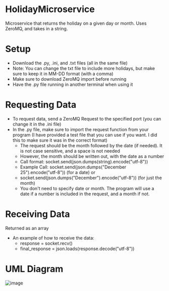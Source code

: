 # HolidayMicroservice
Microservice that returns the holiday on a given day or month. Uses ZeroMQ, and takes in a string.

# Setup
- Download the .py, .ini, and .txt files (all in the same file)
- Note: You can change the txt file to include more holidays, but make sure to keep it in MM-DD format (with a comma)
- Make sure to download ZeroMQ import before running
- Have the .py file running in another terminal when using it

# Requesting Data
- To request data, send a ZeroMQ Request to the specified port (you can change it in the .ini file)
- In the .py file, make sure to import the request function from your program (I have provided a test file that you can use if you want. I did this to make sure it was in the correct format)
  - The request should be the month followed by the date (if needed). It is not case sensitive, and a space is not needed
  - However, the month should be written out, with the date as a number
  - Call format: socket.send(json.dumps(string).encode("utf-8"))
  - Example Call: socket.send(json.dumps("December 25").encode("utf-8"))  (for a date) or
  - socket.send(json.dumps("December").encode("utf-8")) (for just the month)
  - You don't need to specify date or month. The program will use a date if a number is included in the request, and a month if not.

# Receiving Data
Returned as an array
- An example of how to receive the data:
  - response = socket.recv()
  - final_response = json.loads(response.decode("utf-8"))
 # UML Diagram
![image](https://github.com/nwood11/HolidayMicroservice/assets/167386270/eda6176d-83b1-424d-8ce1-786bf7757446)
